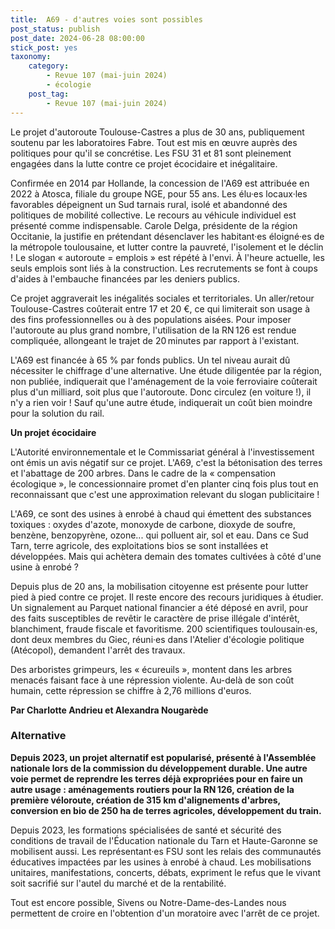 ```yaml
---
title:  A69 - d'autres voies sont possibles
post_status: publish
post_date: 2024-06-28 08:00:00
stick_post: yes
taxonomy:
    category:
        - Revue 107 (mai-juin 2024)
        - écologie
    post_tag:
        - Revue 107 (mai-juin 2024)
---
```




 Le projet d'autoroute Toulouse-Castres a plus de 30 ans, publiquement soutenu par les laboratoires Fabre. Tout est mis en œuvre auprès des politiques pour qu'il se concrétise. Les FSU 31 et 81 sont pleinement engagées dans la lutte contre ce projet écocidaire et inégalitaire.

 Confirmée en 2014 par Hollande, la concession de l'A69 est attribuée en 2022 à Atosca, filiale du groupe NGE, pour 55 ans. Les élu·es locaux·les favorables dépeignent un Sud tarnais rural, isolé et abandonné des politiques de mobilité collective. Le recours au véhicule individuel est présenté comme indispensable. Carole Delga, présidente de la région Occitanie, la justifie en prétendant désenclaver les habitant·es éloigné·es de la métropole toulousaine, et lutter contre la pauvreté, l'isolement et le déclin ! Le slogan « autoroute = emplois » est répété à l'envi. À l'heure actuelle, les seuls emplois sont liés à la construction. Les recrutements se font à coups d'aides à l'embauche financées par les deniers publics.

 Ce projet aggraverait les inégalités sociales et territoriales. Un aller/retour Toulouse-Castres coûterait entre 17 et 20 €, ce qui limiterait son usage à des fins professionnelles ou à des populations aisées. Pour imposer l'autoroute au plus grand nombre, l'utilisation de la RN 126 est rendue compliquée, allongeant le trajet de 20 minutes par rapport à l'existant.

 L'A69 est financée à 65 % par fonds publics. Un tel niveau aurait dû nécessiter le chiffrage d'une alternative. Une étude diligentée par la région, non publiée, indiquerait que l'aménagement de la voie ferroviaire coûterait plus d'un milliard, soit plus que l'autoroute. Donc circulez (en voiture !), il n'y a rien voir ! Sauf qu'une autre étude, indiquerait un coût bien moindre pour la solution du rail.

 **Un projet écocidaire**

 L'Autorité environnementale et le Commissariat général à l'investissement ont émis un avis négatif sur ce projet. L'A69, c'est la bétonisation des terres et l'abattage de 200 arbres. Dans le cadre de la « compensation écologique », le concessionnaire promet d'en planter cinq fois plus tout en reconnaissant que c'est une approximation relevant du slogan publicitaire !

 L'A69, ce sont des usines à enrobé à chaud qui émettent des substances toxiques : oxydes d'azote, monoxyde de carbone, dioxyde de soufre, benzène, benzopyrène, ozone... qui polluent air, sol et eau. Dans ce Sud Tarn, terre agricole, des exploitations bios se sont installées et développées. Mais qui achètera demain des tomates cultivées à côté d'une usine à enrobé ?

 Depuis plus de 20 ans, la mobilisation citoyenne est présente pour lutter pied à pied contre ce projet. Il reste encore des recours juridiques à étudier. Un signalement au Parquet national financier a été déposé en avril, pour des faits susceptibles de revêtir le caractère de prise illégale d'intérêt, blanchiment, fraude fiscale et favoritisme. 200 scientifiques toulousain·es, dont deux membres du Giec, réuni·es dans l'Atelier d'écologie politique (Atécopol), demandent l'arrêt des travaux.

 Des arboristes grimpeurs, les « écureuils », montent dans les arbres menacés faisant face à une répression violente. Au-delà de son coût humain, cette répression se chiffre à 2,76 millions d'euros.

 **Par Charlotte Andrieu et Alexandra Nougarède**

### Alternative

 **Depuis 2023, un projet alternatif est popularisé, présenté à l'Assemblée nationale lors de la commission du développement durable. Une autre voie permet de reprendre les terres déjà expropriées pour en faire un autre usage : aménagements routiers pour la RN 126, création de la première véloroute, création de 315 km d'alignements d'arbres, conversion en bio de 250 ha de terres agricoles, développement du train.**

 Depuis 2023, les formations spécialisées de santé et sécurité des conditions de travail de l'Éducation nationale du Tarn et Haute-Garonne se mobilisent aussi. Les représentant·es FSU sont les relais des communautés éducatives impactées par les usines à enrobé à chaud. Les mobilisations unitaires, manifestations, concerts, débats, expriment le refus que le vivant soit sacrifié sur l'autel du marché et de la rentabilité.

 Tout est encore possible, Sivens ou Notre-Dame-des-Landes nous permettent de croire en l'obtention d'un moratoire avec l'arrêt de ce projet.

